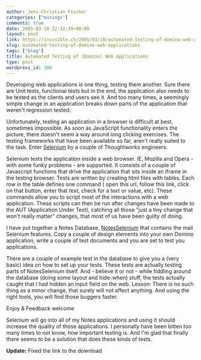 ```yaml
---
author: Jens-Christian Fischer
categories: ["musings"]
comments: true
date: 2005-03-10 22:32:39+00:00
layout: post
link: https://invisible.ch/2005/03/10/automated-testing-of-domino-web-applications/
slug: automated-testing-of-domino-web-applications
tags: ["blog"]
title: Automated Testing of (Domino) Web Applications
type: post
wordpress_id: 388
---
```


Developing web applications is one thing, testing them another. Sure there are Unit tests, functional tests but in the end, the application also needs to be tested as the clients and users see it. And too many times, a seemingly simple change in an application breaks down parts of the application that weren't regression tested.

Unfortunately, testing an application in a browser is difficult at best, sometimes impossible. As soon as JavaScript functionality enters the picture, there doesn't seem a way around long clicking exercises. The testing frameworks that have been available so far, aren't really suited to the task. Enter [Selenium][1] by a couple of Thoughtworks engineers. 

Selenium tests the application inside a web browser. IE, Mozilla and Opera - with some funky problems - are supported. It consists of a couple of Javascript functions that drive the application that sits inside an iframe in the testing browser. Tests are written by creating html files with tables. Each row in the table defines one command ( open this url, follow this link, click on that button, enter that text, check for a text or value, etc). These commands allow you to script most of the interactions with a web application. These scripts can then be run after changes have been made to the AUT (Application Under Test), catching all those "just a tiny change that won't really matter" changes, that most of us have been guilty of doing.

I have put together a Notes Database, [NotesSelenium][2] that contains the mail Selenium features. Copy a couple of design elements into your own Domino application, write a couple of test documents and you are set to test you applications.

There are a couple of example test in the database to give you a (very basic) idea on how to set up your tests. These tests are actually testing parts of NotesSelenium itself. And - believe it or not - while fiddling around the database (doing some layout and hide-when) stuff, the tests actually caught that I had hidden an input field on the web. Lesson: There is no such thing as a minor change, that surely will not affect anything. And using the right tools, you will find those buggers faster.

Enjoy & Feedback welcome

Selenium will go into all of my Notes applications and using it should increase the quality of those applications. I personally have been bitten too many times to not know, how important testing is. And I'm glad that finally there seems to be a solution that does these kinds of tests.

**Update:** Fixed the link to the download

[1]: https://selenium.thoughtworks.com
[2]: /files/NotesSelenium-0.1.zip
